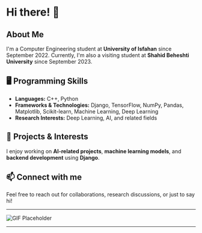 # Hi there! 👋

## About Me

I'm a Computer Engineering student at **University of Isfahan** since September 2022. Currently, I'm also a visiting student at **Shahid Beheshti University** since September 2023.

## 🖥️ Programming Skills
- **Languages:** C++, Python
- **Frameworks & Technologies:** Django, TensorFlow, NumPy, Pandas, Matplotlib, Scikit-learn, Machine Learning, Deep Learning
- **Research Interests:** Deep Learning, AI, and related fields

## 🚀 Projects & Interests
I enjoy working on **AI-related projects**, **machine learning models**, and **backend development** using **Django**.

## 📫 Connect with me
Feel free to reach out for collaborations, research discussions, or just to say hi!

---

![GIF Placeholder](https://pin.it/6JP3yOhD5)

---

